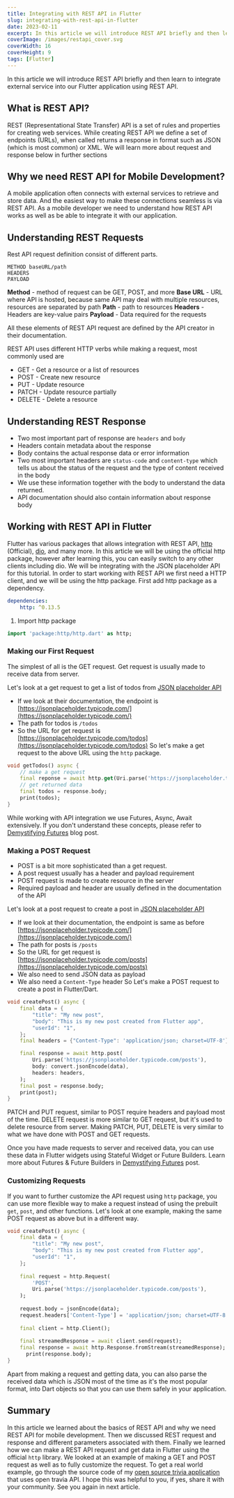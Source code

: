```yaml
---
title: Integrating with REST API in Flutter
slug: integrating-with-rest-api-in-flutter
date: 2023-02-11
excerpt: In this article we will introduce REST API briefly and then learn to integrate external service into our Flutter application using REST API. We will be using the official http package however after learning the fundamentals you will be able to use any other library to make a http request in Flutter.
coverImage: /images/restapi_cover.svg
coverWidth: 16
coverHeight: 9
tags: [Flutter]
---
```


In this article we will introduce REST API briefly and then learn to integrate external service into our Flutter application using REST API.

## What is REST API?

REST (Representational State Transfer) API is a set of rules and properties for creating web services. While creating REST API we define a set of endpoints (URLs), when called returns a response in format such as JSON (which is most common) or XML. We will learn more about request and response below in further sections

## Why we need REST API for Mobile Development?

A mobile application often connects with external services to retrieve and store data. And the easiest way to make these connections seamless is via REST API. As a mobile developer we need to understand how REST API works as well as be able to integrate it with our application.

## Understanding REST Requests

Rest API request definition consist of different parts.

```
METHOD baseURL/path
HEADERS
PAYLOAD
```

**Method** - method of request can be GET, POST, and more
**Base URL** - URL where API is hosted, because same API may deal with multiple resources, resources are separated by path
**Path** - path to resources
**Headers** - Headers are key-value pairs
**Payload** - Data required for the requests

All these elements of REST API request are defined by the API creator in their documentation.

REST API uses different HTTP verbs while making a request, most commonly used are
* GET - Get a resource or a list of resources
* POST - Create new resource
* PUT - Update resource
* PATCH - Update resource partially
* DELETE - Delete a resource

## Understanding REST Response

* Two most important part of response are `headers` and `body`
* Headers contain metadata about the response
* Body contains the actual response data or error information
* Two most important headers are `status-code` and `content-type` which tells us about the status of the request and the type of content received in the body
* We use these information together with the body to understand the data returned.
* API documentation should also contain information about response body

## Working with REST API in Flutter

Flutter has various packages that allows integration with REST API, [http](https://pub.dev/packages/http) (Official), [dio](https://pub.dev/packages/dio), and many more. In this article we will be using the official http package, however after learning this, you can easily switch to any other clients including dio. We will be integrating with the JSON placeholder API for this tutorial. In order to start working with REST API we first need a HTTP client, and we will be using the http package. First add http package as a dependency.

```yaml
dependencies:
	http: ^0.13.5
```

1. Import http package
```dart
import 'package:http/http.dart' as http;	
```

### Making our First Request

The simplest of all is the GET request. Get request is usually made to receive data from server.

Let's look at a get request to get a list of todos from [JSON placeholder API](https://jsonplaceholder.typicode.com/guide/)
* If we look at their documentation, the endpoint is [https://jsonplaceholder.typicode.com/](https://jsonplaceholder.typicode.com/)
* The path for todos is `/todos`
* So the URL for get request is [https://jsonplaceholder.typicode.com/todos](https://jsonplaceholder.typicode.com/todos) 
So let's make a get request to the above URL using the `http` package.

```dart
void getTodos() async {
	// make a get request
	final reponse = await http.get(Uri.parse('https://jsonplaceholder.typicode.com/todos'));
	// get returned data
	final todos = response.body;
	print(todos);
}
```

While working with API integration we use Futures, Async, Await extensively. If you don't understand these concepts, please refer to [Demystifying Futures](https://dlohani.com.np/blog/demystifying-futures) blog post.

### Making a POST Request

* POST is a bit more sophisticated than a get request.
* A post request usually has a header and payload requirement
* POST request is made to create resource in the server
* Required payload and header are usually defined in the documentation of the API

Let's look at a post request to create a post in [JSON placeholder API](https://jsonplaceholder.typicode.com/guide/)
* If we look at their documentation, the endpoint is same as before [https://jsonplaceholder.typicode.com/](https://jsonplaceholder.typicode.com/)
* The path for posts is `/posts`
* So the URL for get request is [https://jsonplaceholder.typicode.com/posts](https://jsonplaceholder.typicode.com/posts)
* We also need to send JSON data as payload
* We also need a `Content-Type` header
So Let's make a POST request to create a post in Flutter/Dart.
```dart
void createPost() async {
	final data = {
		"title": "My new post",
		"body": "This is my new post created from Flutter app",
		"userId": "1",
	};
	final headers = {"Content-Type": 'application/json; charset=UTF-8'};

	final response = await http.post(
		Uri.parse('https://jsonplaceholder.typicode.com/posts'),
		body: convert.jsonEncode(data),
		headers: headers,
	);
	final post = response.body;
	print(post);
}
```

PATCH and PUT request, similar to POST require headers and payload most of the time. DELETE request is more similar to GET request, but it's used to delete resource from server. Making PATCH, PUT, DELETE is very similar to what we have done with POST and GET requests.

Once you have made requests to server and received data, you can use these data in Flutter widgets using Stateful Widget or Future Builders. Learn more about Futures & Future Builders in [Demystifying Futures](https://dlohani.com.np/blog/demystifying-futures) post.

### Customizing Requests

If you want to further customize the API request using `http` package, you can use more flexible way to make a request instead of using the prebuilt `get`, `post`, and other functions. Let's look at one example, making the same POST request as above but in a different way.

```dart
void createPost() async {
	final data = {
	    "title": "My new post",
	    "body": "This is my new post created from Flutter app",
	    "userId": "1",
	};
	
	final request = http.Request(
	    'POST',
	    Uri.parse('https://jsonplaceholder.typicode.com/posts'),
	);
	
	request.body = jsonEncode(data);
	request.headers['Content-Type'] = 'application/json; charset=UTF-8';
	
	final client = http.Client();
	
	final streamedResponse = await client.send(request);
	final response = await http.Response.fromStream(streamedResponse);
	  print(response.body);
}
```

Apart from making a request and getting data, you can also parse the received data which is JSON most of the time as it's the most popular format, into Dart objects so that you can use them safely in your application.

## Summary

In this article we learned about the basics of REST API and why we need REST API for mobile development. Then we discussed REST request and response and different parameters associated with them. Finally we learned how we can make a REST API request and get data in Flutter using the official `http` library. We looked at an example of making a GET and POST request as well as to fully customize the request. To get a real world example, go through the source code of my [open source trivia application](https://github.com/lohanidamodar/flutter_opentrivia) that uses open travia API. I hope this was helpful to you, if yes, share it with your community. See you again in next article.